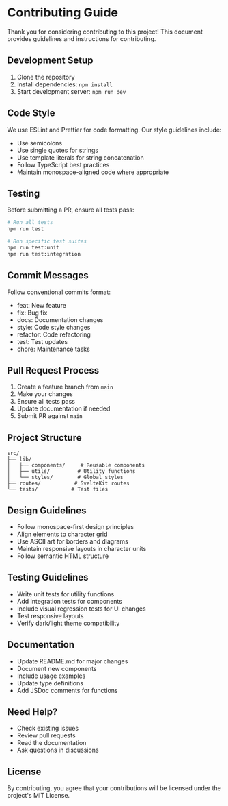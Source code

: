 # Contributing Guide

Thank you for considering contributing to this project! This document provides guidelines and instructions for contributing.

## Development Setup

1. Clone the repository
2. Install dependencies: `npm install`
3. Start development server: `npm run dev`

## Code Style

We use ESLint and Prettier for code formatting. Our style guidelines include:

- Use semicolons
- Use single quotes for strings
- Use template literals for string concatenation
- Follow TypeScript best practices
- Maintain monospace-aligned code where appropriate

## Testing

Before submitting a PR, ensure all tests pass:

```bash
# Run all tests
npm run test

# Run specific test suites
npm run test:unit
npm run test:integration
```

## Commit Messages

Follow conventional commits format:
- feat: New feature
- fix: Bug fix
- docs: Documentation changes
- style: Code style changes
- refactor: Code refactoring
- test: Test updates
- chore: Maintenance tasks

## Pull Request Process

1. Create a feature branch from `main`
2. Make your changes
3. Ensure all tests pass
4. Update documentation if needed
5. Submit PR against `main`

## Project Structure

```
src/
├── lib/
│   ├── components/     # Reusable components
│   ├── utils/         # Utility functions
│   └── styles/        # Global styles
├── routes/           # SvelteKit routes
└── tests/           # Test files
```

## Design Guidelines

- Follow monospace-first design principles
- Align elements to character grid
- Use ASCII art for borders and diagrams
- Maintain responsive layouts in character units
- Follow semantic HTML structure

## Testing Guidelines

- Write unit tests for utility functions
- Add integration tests for components
- Include visual regression tests for UI changes
- Test responsive layouts
- Verify dark/light theme compatibility

## Documentation

- Update README.md for major changes
- Document new components
- Include usage examples
- Update type definitions
- Add JSDoc comments for functions

## Need Help?

- Check existing issues
- Review pull requests
- Read the documentation
- Ask questions in discussions

## License

By contributing, you agree that your contributions will be licensed under the project's MIT License. 